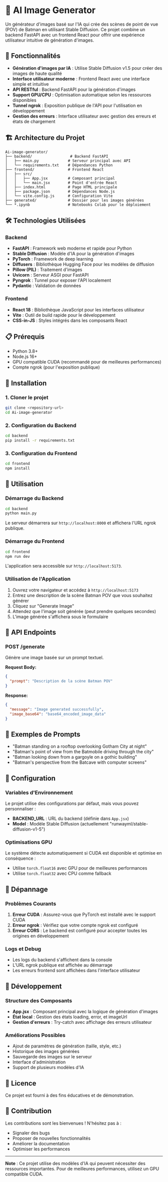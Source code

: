 # 🤖 AI Image Generator

Un générateur d'images basé sur l'IA qui crée des scènes de point de vue (POV) de Batman en utilisant Stable Diffusion. Ce projet combine un backend FastAPI avec un frontend React pour offrir une expérience utilisateur intuitive de génération d'images.

## 🚀 Fonctionnalités

- **Génération d'images par IA** : Utilise Stable Diffusion v1.5 pour créer des images de haute qualité
- **Interface utilisateur moderne** : Frontend React avec une interface simple et intuitive
- **API RESTful** : Backend FastAPI pour la génération d'images
- **Support GPU/CPU** : Optimisation automatique selon les ressources disponibles
- **Tunnel ngrok** : Exposition publique de l'API pour l'utilisation en développement
- **Gestion des erreurs** : Interface utilisateur avec gestion des erreurs et états de chargement

## 🏗️ Architecture du Projet

```
Ai-image-generator/
├── backend/                 # Backend FastAPI
│   ├── main.py             # Serveur principal avec API
│   └── requirements.txt    # Dépendances Python
├── frontend/               # Frontend React
│   ├── src/
│   │   ├── App.jsx         # Composant principal
│   │   └── main.jsx        # Point d'entrée React
│   ├── index.html          # Page HTML principale
│   ├── package.json        # Dépendances Node.js
│   └── vite.config.js      # Configuration Vite
├── generated/              # Dossier pour les images générées
└── *.ipynb                 # Notebooks Colab pour le déploiement
```

## 🛠️ Technologies Utilisées

### Backend
- **FastAPI** : Framework web moderne et rapide pour Python
- **Stable Diffusion** : Modèle d'IA pour la génération d'images
- **PyTorch** : Framework de deep learning
- **Diffusers** : Bibliothèque Hugging Face pour les modèles de diffusion
- **Pillow (PIL)** : Traitement d'images
- **Uvicorn** : Serveur ASGI pour FastAPI
- **Pyngrok** : Tunnel pour exposer l'API localement
- **Pydantic** : Validation de données

### Frontend
- **React 18** : Bibliothèque JavaScript pour les interfaces utilisateur
- **Vite** : Outil de build rapide pour le développement
- **CSS-in-JS** : Styles intégrés dans les composants React

## 📋 Prérequis

- Python 3.8+
- Node.js 16+
- GPU compatible CUDA (recommandé pour de meilleures performances)
- Compte ngrok (pour l'exposition publique)

## 🔧 Installation

### 1. Cloner le projet
```bash
git clone <repository-url>
cd Ai-image-generator
```

### 2. Configuration du Backend

```bash
cd backend
pip install -r requirements.txt
```

### 3. Configuration du Frontend

```bash
cd frontend
npm install
```

## 🚀 Utilisation

### Démarrage du Backend

```bash
cd backend
python main.py
```

Le serveur démarrera sur `http://localhost:8000` et affichera l'URL ngrok publique.

### Démarrage du Frontend

```bash
cd frontend
npm run dev
```

L'application sera accessible sur `http://localhost:5173`.

### Utilisation de l'Application

1. Ouvrez votre navigateur et accédez à `http://localhost:5173`
2. Entrez une description de la scène Batman POV que vous souhaitez générer
3. Cliquez sur "Generate Image"
4. Attendez que l'image soit générée (peut prendre quelques secondes)
5. L'image générée s'affichera sous le formulaire

## 🔌 API Endpoints

### POST /generate
Génère une image basée sur un prompt textuel.

**Request Body:**
```json
{
  "prompt": "Description de la scène Batman POV"
}
```

**Response:**
```json
{
  "message": "Image generated successfully",
  "image_base64": "base64_encoded_image_data"
}
```

## 🎯 Exemples de Prompts

- "Batman standing on a rooftop overlooking Gotham City at night"
- "Batman's point of view from the Batmobile driving through the city"
- "Batman looking down from a gargoyle on a gothic building"
- "Batman's perspective from the Batcave with computer screens"

## 🔧 Configuration

### Variables d'Environnement

Le projet utilise des configurations par défaut, mais vous pouvez personnaliser :

- **BACKEND_URL** : URL du backend (définie dans `App.jsx`)
- **Model** : Modèle Stable Diffusion (actuellement "runwayml/stable-diffusion-v1-5")

### Optimisations GPU

Le système détecte automatiquement si CUDA est disponible et optimise en conséquence :
- Utilise `torch.float16` avec GPU pour de meilleures performances
- Utilise `torch.float32` avec CPU comme fallback

## 🐛 Dépannage

### Problèmes Courants

1. **Erreur CUDA** : Assurez-vous que PyTorch est installé avec le support CUDA
2. **Erreur ngrok** : Vérifiez que votre compte ngrok est configuré
3. **Erreur CORS** : Le backend est configuré pour accepter toutes les origines en développement

### Logs et Debug

- Les logs du backend s'affichent dans la console
- L'URL ngrok publique est affichée au démarrage
- Les erreurs frontend sont affichées dans l'interface utilisateur

## 📝 Développement

### Structure des Composants

- **App.jsx** : Composant principal avec la logique de génération d'images
- **État local** : Gestion des états loading, error, et imageUrl
- **Gestion d'erreurs** : Try-catch avec affichage des erreurs utilisateur

### Améliorations Possibles

- Ajout de paramètres de génération (taille, style, etc.)
- Historique des images générées
- Sauvegarde des images sur le serveur
- Interface d'administration
- Support de plusieurs modèles d'IA

## 📄 Licence

Ce projet est fourni à des fins éducatives et de démonstration.

## 🤝 Contribution

Les contributions sont les bienvenues ! N'hésitez pas à :
- Signaler des bugs
- Proposer de nouvelles fonctionnalités
- Améliorer la documentation
- Optimiser les performances

---

**Note** : Ce projet utilise des modèles d'IA qui peuvent nécessiter des ressources importantes. Pour de meilleures performances, utilisez un GPU compatible CUDA. 